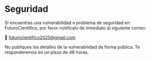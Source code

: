 # Seguridad

Si encuentras una vulnerabilidad o problema de seguridad en FuturoCientífico, por favor notifícalo de inmediato al siguiente correo:

📧 futurocientifico2025@gmail.com

No publiques los detalles de la vulnerabilidad de forma pública. Te responderemos en un plazo de 48 horas.
